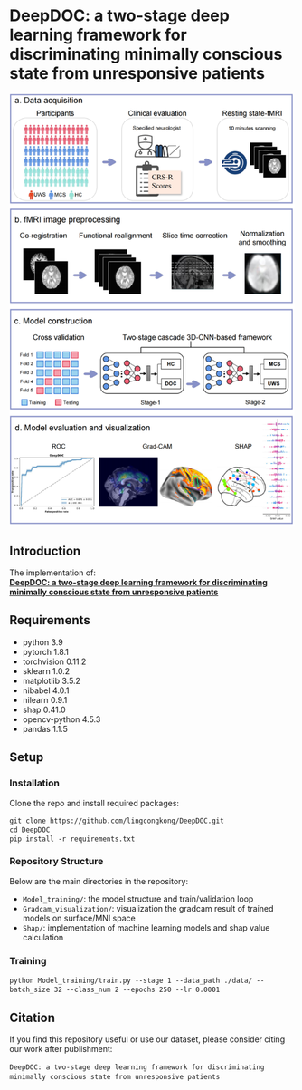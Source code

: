 # DeepDOC: a two-stage deep learning framework for discriminating minimally conscious state from unresponsive patients
![Framework](https://github.com/lingcongkong/DeepDOC/blob/main/Fig1_Framework.png)
## Introduction
The implementation of: <br>
[**DeepDOC: a two-stage deep learning framework for discriminating minimally conscious state from unresponsive patients**](https://www.nature.com/articles/)
## Requirements
- python 3.9
- pytorch 1.8.1
- torchvision 0.11.2
- sklearn 1.0.2
- matplotlib 3.5.2
- nibabel 4.0.1
- nilearn 0.9.1
- shap 0.41.0
- opencv-python 4.5.3
- pandas 1.1.5


## Setup
### Installation
Clone the repo and install required packages:
```
git clone https://github.com/lingcongkong/DeepDOC.git
cd DeepDOC
pip install -r requirements.txt
```
### Repository Structure
Below are the main directories in the repository: 

- `Model_training/`: the model structure and train/validation loop
- `Gradcam_visualization/`: visualization the gradcam result of trained models on surface/MNI space
- `Shap/`: implementation of machine learning models and shap value calculation

### Training
```
python Model_training/train.py --stage 1 --data_path ./data/ --batch_size 32 --class_num 2 --epochs 250 --lr 0.0001 
```


## Citation
If you find this repository useful or use our dataset, please consider citing our work after publishment:

```DeepDOC: a two-stage deep learning framework for discriminating minimally conscious state from unresponsive patients```
